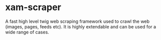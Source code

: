 xam-scraper
===========

A fast high level twig web scraping framework used to crawl the web (images, pages, feeds etc). It is highly extendable and can be used for a wide range of cases.
